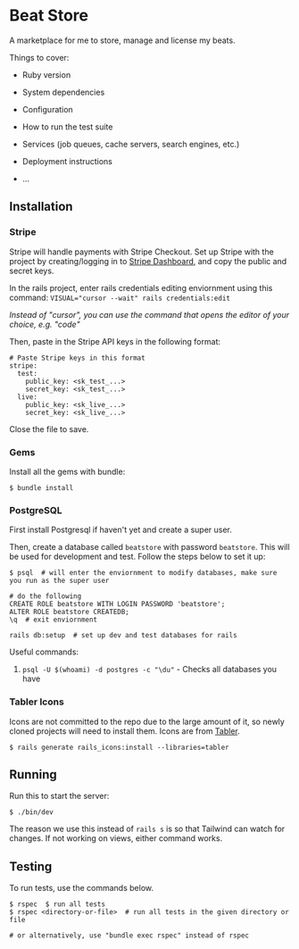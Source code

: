 # Beat Store
A marketplace for me to store, manage and license my beats.

Things to cover:

* Ruby version

* System dependencies

* Configuration

* How to run the test suite

* Services (job queues, cache servers, search engines, etc.)

* Deployment instructions

* ...

## Installation

### Stripe
Stripe will handle payments with Stripe Checkout.
Set up Stripe with the project by creating/logging in to [Stripe Dashboard](https://dashboard.stripe.com/),
and copy the public and secret keys.

In the rails project, enter rails credentials editing enviornment using this command:
`VISUAL="cursor --wait" rails credentials:edit`

_Instead of "cursor", you can use the command that opens the editor of your choice, e.g. "code"_

Then, paste in the Stripe API keys in the following format:
```
# Paste Stripe keys in this format
stripe:
  test:
    public_key: <sk_test_...>
    secret_key: <sk_test_...>
  live:
    public_key: <sk_live_...>
    secret_key: <sk_live_...>
```

Close the file to save.

### Gems
Install all the gems with bundle:
```
$ bundle install
```

### PostgreSQL
First install Postgresql if haven't yet and create a super user.

Then, create a database called `beatstore` with password `beatstore`. This will be used for development and test.
Follow the steps below to set it up:

```
$ psql  # will enter the enviornment to modify databases, make sure you run as the super user

# do the following
CREATE ROLE beatstore WITH LOGIN PASSWORD 'beatstore';
ALTER ROLE beatstore CREATEDB;
\q  # exit enviornment

rails db:setup  # set up dev and test databases for rails
```

Useful commands:
1. `psql -U $(whoami) -d postgres -c "\du"` - Checks all databases you have

### Tabler Icons
Icons are not committed to the repo due to the large amount of it, so newly cloned projects will need to install them. Icons are from [Tabler](https://tabler.io/icons).
```
$ rails generate rails_icons:install --libraries=tabler
```


## Running
Run this to start the server:
```
$ ./bin/dev
```

The reason we use this instead of `rails s` is so that Tailwind can watch for changes. If not working on views, either command works.


## Testing
To run tests, use the commands below.
```
$ rspec  $ run all tests
$ rspec <directory-or-file>  # run all tests in the given directory or file

# or alternatively, use "bundle exec rspec" instead of rspec
```
